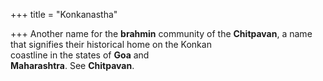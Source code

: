 +++
title = "Konkanastha"

+++
Another name for the **brahmin** community of the **Chitpavan**, a name that signifies their historical home on the Konkan  
coastline in the states of **Goa** and  
**Maharashtra**. See **Chitpavan**.